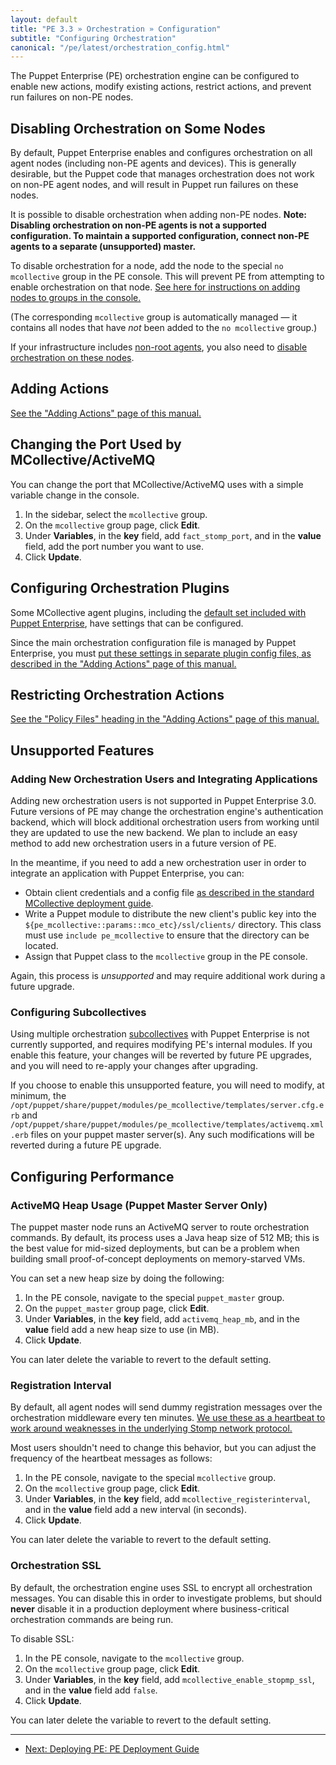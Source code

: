 ```yaml
---
layout: default
title: "PE 3.3 » Orchestration » Configuration"
subtitle: "Configuring Orchestration"
canonical: "/pe/latest/orchestration_config.html"
---
```


The Puppet Enterprise (PE) orchestration engine can be configured to enable new actions, modify existing actions, restrict actions, and prevent run failures on non-PE nodes.

Disabling Orchestration on Some Nodes
-----

By default, Puppet Enterprise enables and configures orchestration on all agent nodes (including non-PE agents and devices). This is generally desirable, but the Puppet code that manages orchestration does not work on non-PE agent nodes, and will result in Puppet run failures on these nodes.

It is possible to disable orchestration when adding non-PE nodes. **Note: Disabling orchestration on non-PE agents is not a supported configuration. To maintain a supported configuration, connect non-PE agents to a separate (unsupported) master.**

To disable orchestration for a node, add the node to the special `no mcollective` group in the PE console. This will prevent PE from attempting to enable orchestration on that node. [See here for instructions on adding nodes to groups in the console.][group]

(The corresponding `mcollective` group is automatically managed — it contains all nodes that have *not* been added to the `no mcollective` group.)

If your infrastructure includes [non-root agents][non-root_agent], you also need to [disable orchestration on these nodes][exclude_non-root].

[group]: ./console_classes_groups.html#adding-nodes-to-a-group
[non-root_agent]: ./deploy_nonroot-agent.html
[exclude_non-root]: ./deploy_nonroot-agent.html#add-non-root-agents-to-the-no-mcollective-group


Adding Actions
-----

[See the "Adding Actions" page of this manual.](./orchestration_adding_actions.html)

Changing the Port Used by MCollective/ActiveMQ
------

You can change the port that MCollective/ActiveMQ uses with a simple variable change in the console. 

1. In the sidebar, select the `mcollective` group. 
2. On the `mcollective` group page, click __Edit__. 
3. Under __Variables__, in the __key__ field, add `fact_stomp_port`, and in the __value__ field, add the port number you want to use.
4. Click __Update__.

Configuring Orchestration Plugins
-----

Some MCollective agent plugins, including the [default set included with Puppet Enterprise](./orchestration_actions.html), have settings that can be configured.

Since the main orchestration configuration file is managed by Puppet Enterprise, you must [put these settings in separate plugin config files, as described in the "Adding Actions" page of this manual.](./orchestration_adding_actions.html#step-4-configure-the-plugin-optional)

Restricting Orchestration Actions
-----

[See the "Policy Files" heading in the "Adding Actions" page of this manual.][policy]

[policy]: orchestration_adding_actions.html#policy-files

Unsupported Features
-----

### Adding New Orchestration Users and Integrating Applications

Adding new orchestration users is not supported in Puppet Enterprise 3.0. Future versions of PE may change the orchestration engine's authentication backend, which will block additional orchestration users from working until they are updated to use the new backend. We plan to include an easy method to add new orchestration users in a future version of PE.

In the meantime, if you need to add a new orchestration user in order to integrate an application with Puppet Enterprise, you can:

* Obtain client credentials and a config file [as described in the standard MCollective deployment guide][config_client].
* Write a Puppet module to distribute the new client's public key into the `${pe_mcollective::params::mco_etc}/ssl/clients/` directory. This class must use `include pe_mcollective` to ensure that the directory can be located.
* Assign that Puppet class to the `mcollective` group in the PE console.

Again, this process is _unsupported_ and may require additional work during a future upgrade.

[config_client]: /mcollective/deploy/standard.html#step-5-configure-clients

### Configuring Subcollectives

[subcollectives]: /mcollective/reference/basic/subcollectives.html

Using multiple orchestration [subcollectives][] with Puppet Enterprise is not currently supported, and requires modifying PE's internal modules. If you enable this feature, your changes will be reverted by future PE upgrades, and you will need to re-apply your changes after upgrading.

If you choose to enable this unsupported feature, you will need to modify, at minimum, the `/opt/puppet/share/puppet/modules/pe_mcollective/templates/server.cfg.erb` and `/opt/puppet/share/puppet/modules/pe_mcollective/templates/activemq.xml.erb` files on your puppet master server(s). Any such modifications will be reverted during a future PE upgrade.


Configuring Performance
-----

### ActiveMQ Heap Usage (Puppet Master Server Only)

The puppet master node runs an ActiveMQ server to route orchestration commands. By default, its process uses a Java heap size of 512 MB; this is the best value for mid-sized deployments, but can be a problem when building small proof-of-concept deployments on memory-starved VMs.

You can set a new heap size by doing the following:

1. In the PE console, navigate to the special `puppet_master` group.
2. On the `puppet_master` group page, click __Edit__.
3. Under __Variables__, in the __key__ field, add `activemq_heap_mb`, and in the __value__ field add a new heap size to use (in MB).
4. Click __Update__.

You can later delete the variable to revert to the default setting.

### Registration Interval

[register]: /mcollective/configure/server.html#node-registration

By default, all agent nodes will send dummy registration messages over the orchestration middleware every ten minutes. [We use these as a heartbeat to work around weaknesses in the underlying Stomp network protocol.][register]

Most users shouldn't need to change this behavior, but you can adjust the frequency of the heartbeat messages as follows:

1. In the PE console, navigate to the special `mcollective` group.
2. On the `mcollective` group page, click __Edit__.
3. Under __Variables__, in the __key__ field, add `mcollective_registerinterval`, and in the __value__ field add a new interval (in seconds).
4. Click __Update__.

You can later delete the variable to revert to the default setting.

### Orchestration SSL

By default, the orchestration engine uses SSL to encrypt all orchestration messages. You can disable this in order to investigate problems, but should **never** disable it in a production deployment where business-critical orchestration commands are being run.

To disable SSL:

1. In the PE console, navigate to the `mcollective` group.
2. On the `mcollective` group page, click __Edit__.
3. Under __Variables__, in the __key__ field, add `mcollective_enable_stopmp_ssl`, and in the __value__ field add `false`.
4. Click __Update__.

You can later delete the variable to revert to the default setting.




* * *

- [Next: Deploying PE: PE Deployment Guide](./guides/deployment_guide/dg_first_steps.html)
